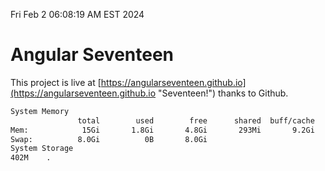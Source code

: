 Fri Feb  2 06:08:19 AM EST 2024

# Angular Seventeen


This project is live at [https://angularseventeen.github.io](https://angularseventeen.github.io "Seventeen!") thanks to Github.

```bash
System Memory
               total        used        free      shared  buff/cache   available
Mem:            15Gi       1.8Gi       4.8Gi       293Mi       9.2Gi        13Gi
Swap:          8.0Gi          0B       8.0Gi
System Storage
402M	.
```
